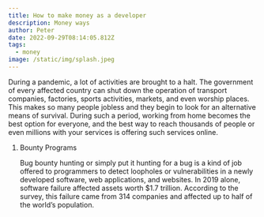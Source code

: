 ```yaml
---
title: How to make money as a developer
description: Money ways
author: Peter
date: 2022-09-29T08:14:05.812Z
tags:
  - money
image: /static/img/splash.jpeg
---
```

During a pandemic, a lot of activities are brought to a halt. The government of every affected country can shut down the operation of transport companies, factories, sports activities, markets, and even worship places. This makes so many people jobless and they begin to look for an alternative means of survival. During such a period, working from home becomes the best option for everyone, and the best way to reach thousands of people or even millions with your services is offering such services online.

1. Bounty Programs

   Bug bounty hunting or simply put it hunting for a bug is a kind of job offered to programmers to detect loopholes or vulnerabilities in a newly developed software, web applications, and websites. In 2019 alone, software failure affected assets worth $1.7 trillion. According to the survey, this failure came from 314 companies and affected up to half of the world’s population.
